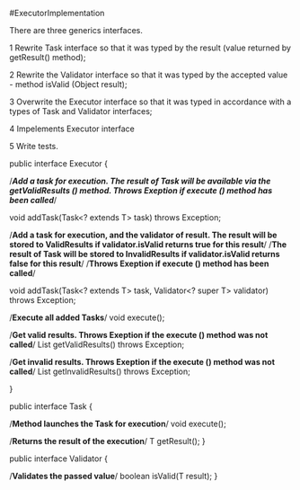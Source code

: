 #ExecutorImplementation

There are three generics interfaces.

1 Rewrite Task interface so that it was typed by the result (value returned by getResult() method);

2 Rewrite the Validator interface so that it was typed by the accepted value  - method isValid (Object result);

3 Overwrite the Executor interface so that it was typed in accordance with a types of Task and Validator interfaces;

4 Impelements Executor interface

5 Write tests.


public interface Executor<T> {

  /***Add a task for execution. The result of Task will be 
  available via the getValidResults () method. Throws 
  Exeption if execute () method has been called***/
  
  
  void addTask(Task<? extends T> task) throws Exception; 

  /**Add a task for execution, and the validator of result. 
  The result will be stored to ValidResults if validator.isValid 
  returns true for this result**/
  /**The result of Task will be stored to InvalidResults if 
  validator.isValid returns false for this result**/
  /**Throws Exeption if execute () method has been called**/
  
  void addTask(Task<? extends T> task, Validator<? super T> validator) throws Exception;
  
  /**Execute all added Tasks**/
  void execute();
  
  /**Get valid results. Throws Exeption if the execute () 
  method was not called**/
  List<T> getValidResults() throws Exception;

  /**Get invalid results. Throws Exeption if the execute () 
  method was not called**/
  List<T> getInvalidResults() throws Exception;

}

public interface Task<T> {
  
  /**Method launches the Task for execution**/
  void execute();
  
  /**Returns the result of the execution**/
  T getResult();
}

public interface Validator<T> {

  /**Validates the passed value**/
  boolean isValid(T result);
}
